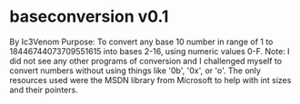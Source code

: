# baseconversion v0.1
By Ic3Venom
Purpose: To convert any base 10 number in range of 1 to 18446744073709551615
    into bases 2-16, using numeric values 0-F.
Note: I did not see any other programs of conversion and I challenged myself to
    convert numbers without using things like '0b', '0x', or 'o'. The only
    resources used were the MSDN library from Microsoft to help with int sizes
    and their pointers.
